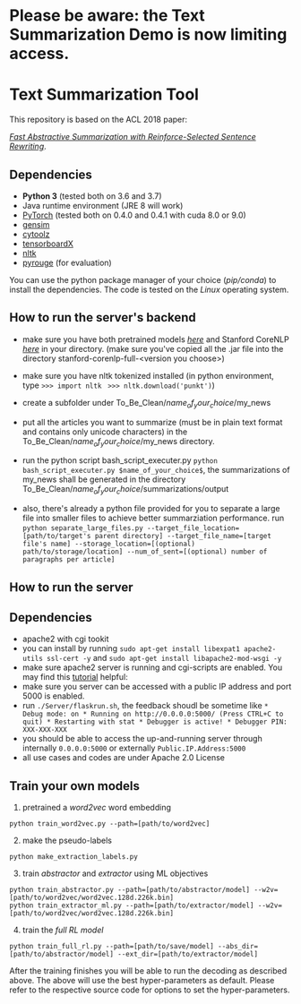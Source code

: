 # Please be aware: the Text Summarization Demo is now limiting access.
# Text Summarization Tool
This repository is based on the ACL 2018 paper:

*[Fast Abstractive Summarization with Reinforce-Selected Sentence Rewriting](https://arxiv.org/abs/1805.11080)*.

## Dependencies
- **Python 3** (tested both on 3.6 and 3.7)
- Java runtime environment (JRE 8 will work)
- [PyTorch](https://github.com/pytorch/pytorch) (tested both on 0.4.0 and 0.4.1 with cuda 8.0 or 9.0)
- [gensim](https://github.com/RaRe-Technologies/gensim)
- [cytoolz](https://github.com/pytoolz/cytoolz)
- [tensorboardX](https://github.com/lanpa/tensorboard-pytorch)
- [nltk](https://www.nltk.org/)
- [pyrouge](https://github.com/bheinzerling/pyrouge) (for evaluation)

You can use the python package manager of your choice (*pip/conda*) to install the dependencies.
The code is tested on the *Linux* operating system.

## How to run the server's backend
- make sure you have both pretrained models *[here](https://bit.ly/acl18_pretrained)* and Stanford CoreNLP *[here](https://stanfordnlp.github.io/CoreNLP/)* in your directory.
(make sure you've copied all the .jar file into the directory stanford-corenlp-full-\<version you choose\>)
- make sure you have nltk tokenized installed (in python environment, type 
```>>> import nltk ```
```>>> nltk.download('punkt')```)
- create a subfolder under To_Be_Clean/$name_of_your_choice$/my_news
- put all the articles you want to summarize (must be in plain text format and contains only unicode characters) in the To_Be_Clean/$name_of_your_choice$/my_news directory.

- run the python script bash_script_executer.py ```python bash_script_executer.py $name_of_your_choice$```, the summarizations of my_news shall be generated in the directory To_Be_Clean/$name_of_your_choice$/summarizations/output
<!--- 
- run the run.sh script (type ./run.sh $name_of_your_choice$ in bash commandline under this directory), which will execute a series of command and python files to generate the summaries.
- after running the script, summarizations of my_news shall be generated in the directory To_Be_Clean/$name_of_your_choice$/summarizations/output
- if you want to run it again to generate new summaries, please make sure to execute clean.sh (by type ./clean.sh in bash commandline under this directory) to clean up previously-generated summaries and temp files.
-->
- also, there's already a python file provided for you to separate a large file into smaller files to achieve better summarziation performance.
run ```python separate_large_files.py --target_file_location=[path/to/target's parent directory] --target_file_name=[target file's name] --storage_location=[(optional) path/to/storage/location] --num_of_sent=[(optional) number of paragraphs per article]```

## How to run the server
## Dependencies
- apache2 with cgi tookit
- you can install by running ``` sudo apt-get install libexpat1 apache2-utils ssl-cert -y ``` and ``` sudo apt-get install libapache2-mod-wsgi -y ```
- make sure apache2 server is running and cgi-scripts are enabled. You may find this [tutorial](https://code-maven.com/set-up-cgi-with-apache) helpful: 
- make sure you server can be accessed with a public IP address and port 5000 is enabled.
- run ``` ./Server/flaskrun.sh ```, the feedback shoudl be sometime like ```* Debug mode: on * Running on http://0.0.0.0:5000/ (Press CTRL+C to quit) * Restarting with stat * Debugger is active! * Debugger PIN: XXX-XXX-XXX```
- you should be able to access the up-and-running server through internally ```0.0.0.0:5000``` or externally ```Public.IP.Address:5000```
- all use cases and codes are under Apache 2.0 License

## Train your own models

1. pretrained a *word2vec* word embedding
```
python train_word2vec.py --path=[path/to/word2vec]
```
2. make the pseudo-labels
```
python make_extraction_labels.py
```
3. train *abstractor* and *extractor* using ML objectives
```
python train_abstractor.py --path=[path/to/abstractor/model] --w2v=[path/to/word2vec/word2vec.128d.226k.bin]
python train_extractor_ml.py --path=[path/to/extractor/model] --w2v=[path/to/word2vec/word2vec.128d.226k.bin]
```
4. train the *full RL model*
```
python train_full_rl.py --path=[path/to/save/model] --abs_dir=[path/to/abstractor/model] --ext_dir=[path/to/extractor/model]
```
After the training finishes you will be able to run the decoding as described above.
The above will use the best hyper-parameters as default.
Please refer to the respective source code for options to set the hyper-parameters.


